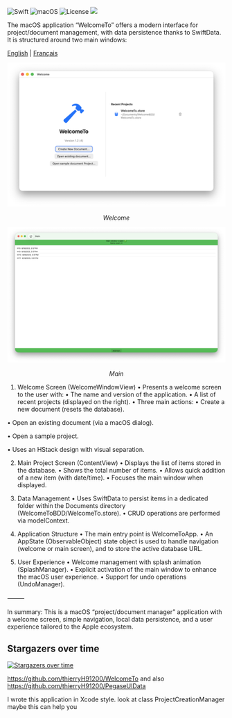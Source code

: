 

![Swift](https://img.shields.io/badge/Swift-5.7-orange) ![macOS](https://img.shields.io/badge/macOS-14-blue) ![License](https://img.shields.io/badge/License-MIT-green)
    <a href="https://github.com/thierryH91200/WelcomeTo/releases/latest" alt="Downloads">
          <img src="https://img.shields.io/github/downloads/thierryH91200/WelcomeTo/total.svg" /></a>

The macOS application “WelcomeTo” offers a modern interface for project/document management, with data persistence thanks to SwiftData. It is structured around two main windows:

<a href="README.md">English</a> | <a href="README_fr.md">Français</a>


<p align="center">
<img src="Doc/Capture1_en.png" alt="Transactions">
<p align="center">
<em>Welcome</em>
</p>
</p>

<p align="center">
<img src="Doc/Capture2_en.png" alt="Transactions">
<p align="center">
<em>Main</em>
</p>
</p>


1. Welcome Screen (WelcomeWindowView)
• Presents a welcome screen to the user with:
• The name and version of the application.
• A list of recent projects (displayed on the right).
• Three main actions:
  • Create a new document (resets the database).

  • Open an existing document (via a macOS dialog).

  • Open a sample project.

• Uses an HStack design with visual separation.

2. Main Project Screen (ContentView)
• Displays the list of items stored in the database.
• Shows the total number of items.
• Allows quick addition of a new item (with date/time).
• Focuses the main window when displayed.

3. Data Management
• Uses SwiftData to persist items in a dedicated folder within the Documents directory (WelcomeToBDD/WelcomeTo.store).
• CRUD operations are performed via modelContext.

4. Application Structure
• The main entry point is WelcomeToApp.
• An AppState (ObservableObject) state object is used to handle navigation (welcome or main screen), and to store the active database URL.

5. User Experience
• Welcome management with splash animation (SplashManager).
• Explicit activation of the main window to enhance the macOS user experience.
• Support for undo operations (UndoManager).

⸻

In summary:
This is a macOS “project/document manager” application with a welcome screen, simple navigation, local data persistence, and a user experience tailored to the Apple ecosystem.


## Stargazers over time
[![Stargazers over time](https://starchart.cc/thierryH91200/WelcomeTo.svg?variant=adaptive)](https://starchart.cc/thierryH91200/WelcomeTo)





https://github.com/thierryH91200/WelcomeTo and also
https://github.com/thierryH91200/PegaseUIData

I wrote this application in Xcode style.
look at class ProjectCreationManager
maybe this can help you

